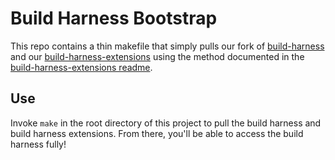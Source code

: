# Build Harness Bootstrap

This repo contains a thin makefile that simply pulls our fork of [build-harness](https://github.com/open-cluster-management/build-harness) and our [build-harness-extensions](https://github.com/open-cluster-management/build-harness-extensions) using the method documented in the [build-harness-extensions readme](https://github.com/open-cluster-management/build-harness-extensions#extensions-to-build-harness).  

## Use

Invoke `make` in the root directory of this project to pull the build harness and build harness extensions.  From there, you'll be able to access the build harness fully!